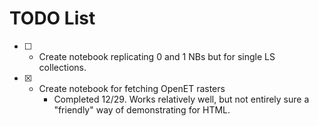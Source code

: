 #  TODO List

* [ ] - Create notebook replicating 0 and 1 NBs but for single LS collections.
* [X] - Create notebook for fetching OpenET rasters
    * Completed 12/29. Works relatively well, but not entirely sure a "friendly" way of demonstrating for HTML.
    
